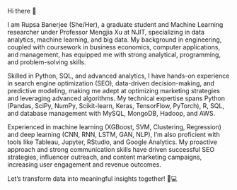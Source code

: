 Hi there 👋  

I am Rupsa Banerjee (She/Her), a graduate student and Machine Learning researcher under Professor Mengjia Xu at NJIT, specializing in data analytics, machine learning, and big data. My background in engineering, coupled with coursework in business economics, computer applications, and management, has equipped me with strong analytical, programming, and problem-solving skills.  

Skilled in Python, SQL, and advanced analytics, I have hands-on experience in search engine optimization (SEO), data-driven decision-making, and predictive modeling, making me adept at optimizing marketing strategies and leveraging advanced algorithms. My technical expertise spans Python (Pandas, SciPy, NumPy, Scikit-learn, Keras, TensorFlow, PyTorch), R, SQL, and database management with MySQL, MongoDB, Hadoop, and AWS.  

Experienced in machine learning (XGBoost, SVM, Clustering, Regression) and deep learning (CNN, RNN, LSTM, GAN, NLP), I’m also proficient with tools like Tableau, Jupyter, RStudio, and Google Analytics. My proactive approach and strong communication skills have driven successful SEO strategies, influencer outreach, and content marketing campaigns, increasing user engagement and revenue outcomes.  

Let’s transform data into meaningful insights together! 🚀💻
